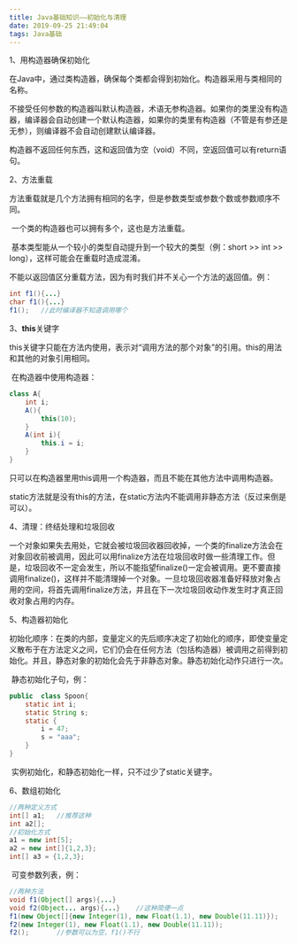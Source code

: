```yaml
---
title: Java基础知识——初始化与清理
date: 2019-09-25 21:49:04
tags: Java基础
---
```


1、用构造器确保初始化

​		在Java中，通过类构造器，确保每个类都会得到初始化。构造器采用与类相同的名称。

​		不接受任何参数的构造器叫默认构造器，术语无参构造器。如果你的类里没有构造器，编译器会自动创建一个默认构造器，如果你的类里有构造器（不管是有参还是无参），则编译器不会自动创建默认编译器。

​		构造器不返回任何东西，这和返回值为空（void）不同，空返回值可以有return语句。

<!--more-->

2、方法重载

​		方法重载就是几个方法拥有相同的名字，但是参数类型或参数个数或参数顺序不同。

​		一个类的构造器也可以拥有多个，这也是方法重载。

​		基本类型能从一个较小的类型自动提升到一个较大的类型（例：short >> int >> long），这样可能会在重载时造成混淆。

​		不能以返回值区分重载方法，因为有时我们并不关心一个方法的返回值。例：

``` java
int f1(){...}
char f1(){...}
f1();	//此时编译器不知道调用哪个
```

3、**this**关键字

​		this关键字只能在方法内使用，表示对“调用方法的那个对象”的引用。this的用法和其他的对象引用相同。

​	在构造器中使用构造器：

```java
class A{
	int i;
	A(){
		this(10);
	}
	A(int i){
		this.i = i;
	}
}
```

​		只可以在构造器里用this调用一个构造器，而且不能在其他方法中调用构造器。

​		static方法就是没有this的方法，在static方法内不能调用非静态方法（反过来倒是可以）。

4、清理：终结处理和垃圾回收

​		一个对象如果失去用处，它就会被垃圾回收器回收掉，一个类的finalize方法会在对象回收前被调用，因此可以用finalize方法在垃圾回收时做一些清理工作。但是，垃圾回收不一定会发生，所以不能指望finalize()一定会被调用。更不要直接调用finalize()，这样并不能清理掉一个对象。一旦垃圾回收器准备好释放对象占用的空间，将首先调用finalize方法，并且在下一次垃圾回收动作发生时才真正回收对象占用的内存。

5、构造器初始化

​		初始化顺序：在类的内部，变量定义的先后顺序决定了初始化的顺序，即使变量定义散布于在方法定义之间，它们仍会在任何方法（包括构造器）被调用之前得到初始化。并且，静态对象的初始化会先于非静态对象。静态初始化动作只进行一次。

​		静态初始化子句，例：

```java
public 	class Spoon{
	static int i;
	static String s;
	static {
		i = 47;
		s = "aaa";
	}
}
```

​		实例初始化，和静态初始化一样，只不过少了static关键字。

6、数组初始化

```java 
//两种定义方式
int[] a1;   //推荐这种
int a2[];
//初始化方式
a1 = new int[5];
a2 = new int[]{1,2,3};
int[] a3 = {1,2,3};
```

​		可变参数列表，例：

```java
//两种方法
void f1(Object[] args){...}
void f2(Object... args){...}	//这种简便一点
f1(new Object[]{new Integer(1), new Float(1.1), new Double(11.11)});
f2(new Integer(1), new Float(1.1), new Double(11.11));
f2();       //参数可以为空，f1()不行
```

